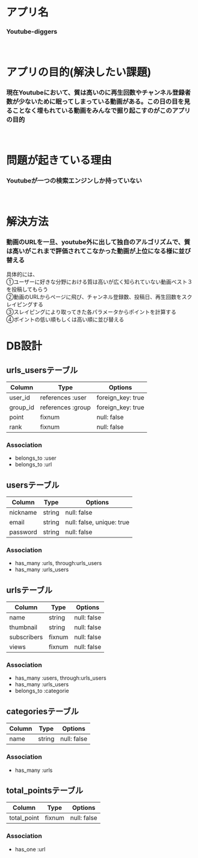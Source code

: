 # アプリ名

### Youtube-diggers   
　　

# アプリの目的(解決したい課題)

### 現在Youtubeにおいて、質は高いのに再生回数やチャンネル登録者数が少ないために眠ってしまっている動画がある。この日の目を見ることなく埋もれている動画をみんなで掘り起こすのがこのアプリの目的
　　

# 問題が起きている理由

### Youtubeが一つの検索エンジンしか持っていない				
　　

# 解決方法	

### 動画のURLを一旦、youtube外に出して独自のアルゴリズムで、質は高いがこれまで評価されてこなかった動画が上位になる様に並び替える  
具体的には、  
①ユーザーに好きな分野における質は高いが広く知られていない動画ベスト３を投稿してもらう  
②動画のURLからページに飛び、チャンネル登録数、投稿日、再生回数をスクレイピングする  
③スレイピングにより取ってきた各パラメータからポイントを計算する  
④ポイントの低い順もしくは高い順に並び替える   


# DB設計


## urls_usersテーブル
|Column|Type|Options|
|------|----|-------|
|user_id|references :user|foreign_key: true|
|group_id|references :group|foreign_key: true|
|point|fixnum|null: false|
|rank|fixnum|null: false|

### Association
- belongs_to :user
- belongs_to :url


## usersテーブル
|Column|Type|Options|
|------|----|-------|
|nickname|string|null: false|
|email|string|null: false, unique: true|
|password|string|null: false|

### Association
- has_many :urls, through:urls_users
- has_many :urls_users


## urlsテーブル
|Column|Type|Options|
|------|----|-------|
|name|string|null: false|
|thumbnail|string|null: false|
|subscribers|fixnum|null: false|
|views|fixnum|null: false|

### Association
- has_many :users, through:urls_users
- has_many :urls_users
- belongs_to :categorie


## categoriesテーブル
|Column|Type|Options|
|------|----|-------|
|name|string|null: false|

### Association
- has_many :urls


## total_pointsテーブル
|Column|Type|Options|
|------|----|-------|
|total_point|fixnum|null: false|

### Association
- has_one :url
